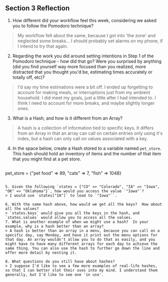 ## Section 3 Reflection

1. How different did your workflow feel this week, considering we asked you to follow the Pomodoro technique?
> My workflow felt about the same, because I got into 'the zone' and neglected some breaks... I should probably set alarms on my phone, if I intend to try that again.

2. Regarding the work you did around setting intentions in Step 1 of the Pomodoro technique - how did that go? Were you surprised by anything (did you find yourself way more focused than you realized, more distracted that you thought you'd be, estimating times accurately or totally off, etc)?
> I'd say my time estimations were a bit off. I ended up forgetting to account for making meals, or interruptions just from my ambient household. I did meet my goals, just a little after I had intended to. I think I need to account for more breaks, and maybe slightly longer ones.

3. What is a Hash, and how is it different from an Array?
> A hash is a collection of information tied to specific keys. It differs from an Array in that an array can call on certain entries only using it's index, but a hash can only call on values associated with a key.

4. In the space below, create a Hash stored to a variable named `pet_store`.  This hash should hold an inventory of items and the number of that item that you might find at a pet store.
> ```ruby

pet_store = {"pet food" => 89, "cats" => 7, "fish" => 1048}

```

5. Given the following `states = {"CO" => "Colorado", "IA" => "Iowa", "OK" => "Oklahoma"}`, how would you access the value `"Iowa"`?
> I would use `states["IA"]` to lead to `"Iowa"``.

6. With the same hash above, how would we get all the keys?  How about all the values?
> `states.keys` would give you all the keys in the hash, and `states.values` would allow you to access all the values.
7. What is another example of when we might use a hash?  In your example, why is a hash better than an array?
> A hash is better than an array in a menu, because you can call on a specific day, say Monday, and have it print out the menu options for that day. An array wouldn't allow you to do that as easily, and you might have to have many different arrays for each day to achieve the same thing. You can also use the hash to further go down the line and offer more detail by nesting it.

8. What questions do you still have about hashes?
> I suppose I'd like to see a few more examples of real-life hashes, so that I can better slot their uses into my mind. I understand them generally, but I'd like to see one 'in use'.

